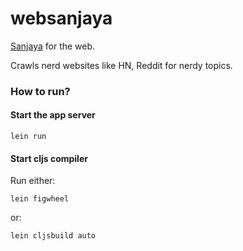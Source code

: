 # websanjaya

[Sanjaya](http://en.wikipedia.org/wiki/Sanjaya) for the web.

Crawls nerd websites like HN, Reddit for nerdy topics.

### How to run?

#### Start the app server

    lein run

#### Start cljs compiler

Run either:

    lein figwheel

or:

    lein cljsbuild auto
